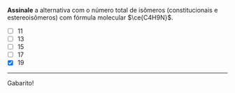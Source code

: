 **Assinale** a alternativa com o número total de isômeros (constitucionais e estereoisômeros) com fórmula molecular $\ce{C4H9N}$.

- [ ] 11
- [ ] 13
- [ ] 15
- [ ] 17
- [x] 19

---

Gabarito!